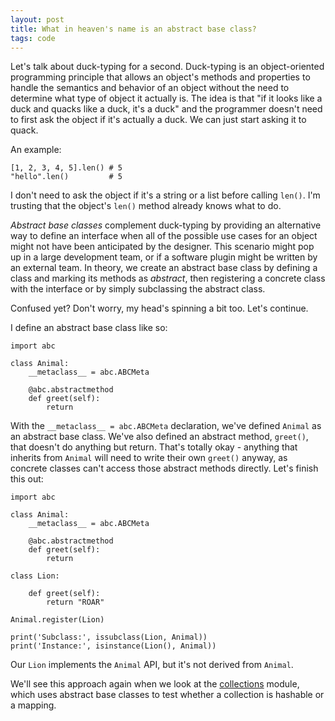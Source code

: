 ```yaml
---
layout: post
title: What in heaven's name is an abstract base class?
tags: code
---
```


Let's talk about duck-typing for a second. Duck-typing is an object-oriented programming principle that allows an object's methods and properties to handle the semantics and behavior of an object without the need to determine what type of object it actually is. The idea is that "if it looks like a duck and quacks like a duck, it's a duck" and the programmer doesn't need to first ask the object if it's actually a duck. We can just start asking it to quack.

An example:

	[1, 2, 3, 4, 5].len() # 5
	"hello".len()		  # 5

I don't need to ask the object if it's a string or a list before calling `len()`. I'm trusting that the object's `len()` method already knows what to do. 

_Abstract base classes_ complement duck-typing by providing an alternative way to define an interface when all of the possible use cases for an object might not have been anticipated by the designer. This scenario might pop up in a large development team, or if a software plugin might be written by an external team. In theory, we create an abstract base class by defining a class and marking its methods as _abstract_, then registering a concrete class with the interface or by simply subclassing the abstract class.

Confused yet? Don't worry, my head's spinning a bit too. Let's continue.

I define an abstract base class like so:

	import abc

	class Animal:
		__metaclass__ = abc.ABCMeta

		@abc.abstractmethod
		def greet(self):
			return

With the `__metaclass__ = abc.ABCMeta` declaration, we've defined `Animal` as an abstract base class. We've also defined an abstract method, `greet()`, that doesn't do anything but return. That's totally okay - anything that inherits from `Animal` will need to write their own `greet()` anyway, as concrete classes can't access those abstract methods directly. Let's finish this out:

	import abc

	class Animal:
		__metaclass__ = abc.ABCMeta

		@abc.abstractmethod
		def greet(self):
			return

	class Lion:

		def greet(self):
			return "ROAR"

	Animal.register(Lion)

	print('Subclass:', issubclass(Lion, Animal))
	print('Instance:', isinstance(Lion(), Animal))

Our `Lion` implements the `Animal` API, but it's not derived from `Animal`. 

We'll see this approach again when we look at the [collections](https://docs.python.org/2/library/collections.html#module-collections) module, which uses abstract base classes to test whether a collection is hashable or a mapping.
